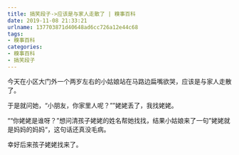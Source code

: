 ```yaml
---
title: 搞笑段子->应该是与家人走散了 | 糗事百科
date: 2019-11-08 21:33:21
urlname: 137703871d40648ad6cc726a12e44c68
tags: 
- 糗事百科
categories:
- 糗事百科
- 搞笑段子
---
```

今天在小区大门外一个两岁左右的小姑娘站在马路边扁嘴欲哭，应该是与家人走散了。

于是就问她，“小朋友，你家里人呢？””姥姥丢了，我找姥姥。

““你姥姥是谁呀？”想问清孩子姥姥的姓名帮她找找，结果小姑娘来了一句”姥姥就是妈妈的妈妈“，这句话还真没毛病。

幸好后来孩子姥姥找来了。


